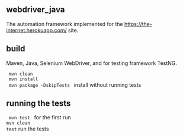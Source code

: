 ## webdriver_java
The automation framework implemented for the https://the-internet.herokuapp.com/ site.

## build
Maven, Java, Selenium WebDriver, and for testing framework TestNG.

<code> mvn clean</code> <br /> <code> mvn install </code> <br />
<code> mvn package -DskipTests </code> install without running tests

## running the tests
<code> mvn test </code> for the first run <br />
<code>mvn clean test</code> run the tests 
